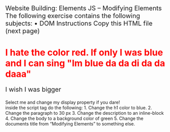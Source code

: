 Website Building:
Elements
JS – Modifying Elements
The following exercise contains the following subjects:
• DOM
Instructions
Copy this HTML file (next page)

<!DOCTYPE html>
<html lang="en">
<head>
<meta charset="UTF-8" />
<meta http-equiv="X-UA-Compatible" content="IE=edge" /
>
<meta name="viewport" content="width=device-width,
initial-scale=1.0" />
<title>Modifying Elements</title>
</head>
<style>
h1 {
color: red;
}
p {
font-size: 20px;
}
</style>
<body>
<h1>
I hate the color red. If only I was blue and I can sing "Im
blue da da di
da da daaa"
</h1>
<p class="paragraph">I wish I was bigger</p>
<div id="description">
Select me and change my display property if you dare!
</div>
</body>
<script>
//your js code here
</script>
</html>
inside the script tag do the following:
1. Change the h1 color to blue.
2. Change the paragraph to 30 px
3. Change the description to an inline-block
4. Change the body to a background color of green
5. Change the documents title from “Modifying Elements”
to something else.

